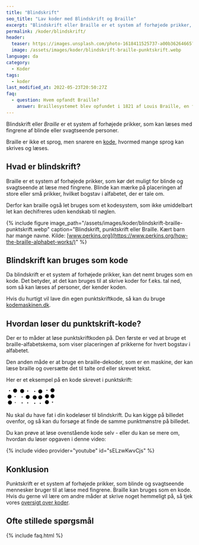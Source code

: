 ```yaml
---
title: "Blindskrift"
seo_title: "Lav koder med Blindskrift og Braille"
excerpt: "Blindskrift eller Braille er et system af forhøjede prikker, som kan læses med fingrene af blinde eller svagtseende personer. Braille er ikke et sprog, men snarere en kode, hvormed mange sprog kan skrives og læses."
permalink: /koder/blindskrift/
header:
  teaser: https://images.unsplash.com/photo-1618411525737-a00b36264665?ixlib=rb-1.2.1&ixid=MnwxMjA3fDB8MHxwaG90by1wYWdlfHx8fGVufDB8fHx8&auto=format&fit=crop&h=300&w=400&q=10
  image: /assets/images/koder/blindskrift-braille-punktskrift.webp
language: da
category:
  - Koder
tags:
  - koder
last_modified_at: 2022-05-23T20:50:27Z
faq:
  - question: Hvem opfandt Braille?
    answer: Braillesystemet blev opfundet i 1821 af Louis Braille, en fransk teenager, der blev blind som barn som følge af en øjenskade.
---
```


Blindskrift eller _Braille_ er et system af forhøjede prikker, som kan læses med fingrene af blinde eller svagtseende personer.

Braille er ikke et sprog, men snarere en [kode](/koder/), hvormed mange sprog kan skrives og læses.

## Hvad er blindskrift?

Braille er et system af forhøjede prikker, som kør det muligt for blinde og svagtseende at læse med fingrene. Blinde kan mærke på placeringen af store eller små prikker, hvilket bogstav i alfabetet, der er tale om.

Derfor kan braille også let bruges som et kodesystem, som ikke umiddelbart let kan dechifreres uden kendskab til nøglen.

{% include figure image_path="/assets/images/koder/blindskrift-braille-punktskrift.webp" caption="Blindskrift, punktskrift eller Braille. Kært barn har mange navne. Kilde: [www.perkins.org](https://www.perkins.org/how-the-braille-alphabet-works/)" %}

## Blindskrift kan bruges som kode

Da blindskrift er et system af forhøjede prikker, kan det nemt bruges som en kode. Det betyder, at det kan bruges til at skrive koder for f.eks. tal ned, som så kan læses af personer, der kender koden.

Hvis du hurtigt vil lave din egen punktskriftkode, så kan du bruge [kodemaskinen.dk](https://kodemaskinen.dk).

## Hvordan løser du punktskrift-kode?

Der er to måder at løse punktskriftkoden på. Den første er ved at bruge et braille-alfabetskema, som viser placeringen af prikkerne for hvert bogstav i alfabetet.

Den anden måde er at bruge en braille-dekoder, som er en maskine, der kan læse braille og oversætte det til talte ord eller skrevet tekst.

Her er et eksempel på en kode skrevet i punktskrift:

![](/assets/images/koder/blindskrift/blind_s.gif) ![](/assets/images/koder/blindskrift/blind_e.gif) ![](/assets/images/koder/blindskrift/blind_j.gif) ![](/assets/images/koder/blindskrift/blind_t.gif)

Nu skal du have fat i din kodeløser til blindskrift. Du kan kigge på billedet ovenfor, og så kan du forsøge at finde de samme punktmønstre på billedet.

Du kan prøve at løse ovenstående kode selv - eller du kan se mere om, hvordan du løser opgaven i denne video:

{% include video provider="youtube" id="sELzwKwvCjs" %}

## Konklusion

Punktskrift er et system af forhøjede prikker, som blinde og svagtseende mennesker bruger til at læse med fingrene. Braille kan bruges som en kode. Hvis du gerne vil lære om andre måder at skrive noget hemmeligt på, så tjek vores [oversigt over koder](/koder/).

## Ofte stillede spørgsmål

{% include faq.html %}
